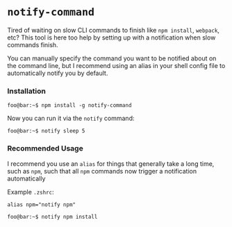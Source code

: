 # `notify-command`

Tired of waiting on slow CLI commands to finish like `npm install`, `webpack`, etc? This tool is here too help by setting up with a notification when slow commands finish.

You can manually specify the command you want to be notified about on the command line, but I recommend using an alias in your shell config file to automatically notify you by default.

### Installation
```console
foo@bar:~$ npm install -g notify-command
```

Now you can run it via the `notify` command:
```console
foo@bar:~$ notify sleep 5
```

### Recommended Usage
I recommend you use an `alias` for things that generally take a long time, such as `npm`, such that all `npm` commands now trigger a notification automatically

Example `.zshrc`:
```
alias npm="notify npm"
```

```console
foo@bar:~$ notify npm install
```
